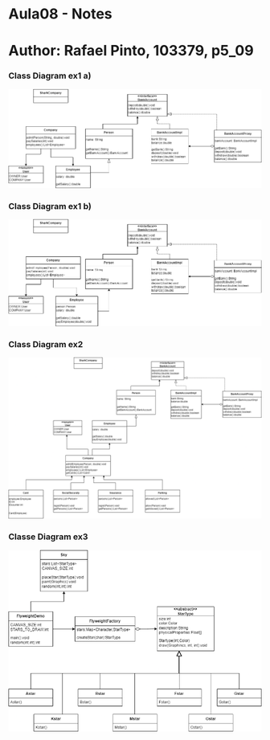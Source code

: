 # Aula08 - Notes  
# Author: Rafael Pinto, 103379, p5_09  
  
### Class Diagram ex1 a)  
![ex_1a!](./ex1a/ex1a.png "AnImage")  

### Class Diagram ex1 b)  
![ex_1b!](./ex1b/ex1b.png "AnImage")  

### Class Diagram ex2  
![ex_2!](./ex2/ex2.png "AnImage")  

### Classe Diagram ex3    
![ex_3!](./ex3/ex3.png "AnImage")  

